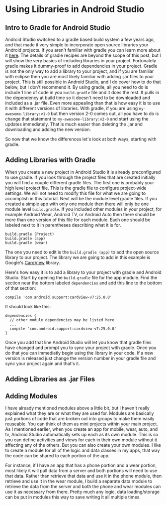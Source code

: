 # Using Libraries in Android Studio  

## Intro to Gradle for Android Studio

Android Studio switched to a gradle based build system a few years ago, and that made it very simple to incorporate open source libraries  your Android projects. If you aren't familiar with gradle you can learn more about it [here](https://gradle.org/getting-started-android-build/). The details of gradle recipes are beyond the scope of this post, but I will show the very basics of including libraries in your project. Fortunately gradle makes it dummy-proof to add dependencies in your project. Gradle is not the only way to add a library to your project, and if you are familiar with eclipse then you are most likely familiar with adding .jar files to your project. This is still possible in Android Studio, and I do cover how to do that below, but I don't recommend it. By using gradle, all you need to do is include 1 line of code in you ```build.gradle``` file and it does the rest. It pulls in the dependency at build time so it doesn't need to be downloaded and included as a .jar file. Even more appealing than that is how easy it is to use it with different versions of libraries. With gradle, if you are using ```my-awesome-library:v1-0``` but then version 2-0 comes out, all you have to do is change that statement to ```my-awesome-library:v2-0``` and start using the updates immediately. That is much easier than deleting the .jar and downloading and adding the new version.  

So now that we know the differences let's look at both ways, starting with gradle.  

## Adding Libraries with Gradle  

When you create a new project in Android Studio it is already preconfigured to use gradle. If you look through the project files that are created initially you will find a couple different gradle files. The first one is probably your high level project file. This is the gradle file to configure project-wide settings. We will not need to modify this file for what we are going to accomplish in this tutorial. Next will be the module level gradle files. If you created a simple app with only one module then there will only be one module level ```build.gradle```. If you included other modules in your project, for example Android Wear, Android TV, or Android Auto then there should be more than one version of this file for each module. Each one should be labeled next to it in parentheses describing what it is for. 
```
build.gradle (Project)
build.gradle (app)
build.gradle (wear)
```
The one you need to edit is the ```build.gradle (app)``` to add the open source library to our project. The library we are going to add in this example is Google's [CardView](https://developer.android.com/training/material/lists-cards.html#CardView) library.  

Here's how easy it is to add a library to your project with gradle and Android Studio. Start by opening the ```build.gradle``` file for the app module. Find the section near the bottom labeled ```dependencies``` and add this line to the bottom of that section: 
```
compile 'com.android.support:cardview-v7:25.0.0'
```
It should look like this:
```
dependencies {
  // other module dependencies may be listed here
  ...
  compile 'com.android.support:cardview-v7:25.0.0'
}
```
Once you add that line Android Studio will let you know that gradle files have changed and prompt you to sync your project with gradle. Once you do that you can immediatly begin using the library in your code. If a new version is released just change the version number in your gradle file and sync your project again and that's it.  

## Adding Libraries as .jar Files  



## Adding Modules  

I have already mentioned modules above a little bit, but I haven't really explained what they are or what they are used for. Modules are basically just portions of code that are broken out into groups to make them easily reuseable. You can think of them as mini projects within your main project. As I mentioned earlier, when you create an app for mobile, wear, auto, and tv, Android Studio automatically sets up each as its own module. This is so you can define activities and views for each in their own module without it affecting any of the others. But you can also create your own modules. I like to create a module for all of the logic and data classes in my apps, that way the code can be shared to each portion of the app.  

For instance, if I have an app that has a phone portion and a wear portion, most likely it will pull data from a server and both portions will need to use that data. Rather than retrieve that data and use it in the phone module, then retrieve and use it in the wear module, I build a separate data module to retrieve the data from the server and both the phone and wear modules can use it as necessary from there. Pretty much any logic, data loading/storage can be put in modules this way to save writing it all multiple times. 
